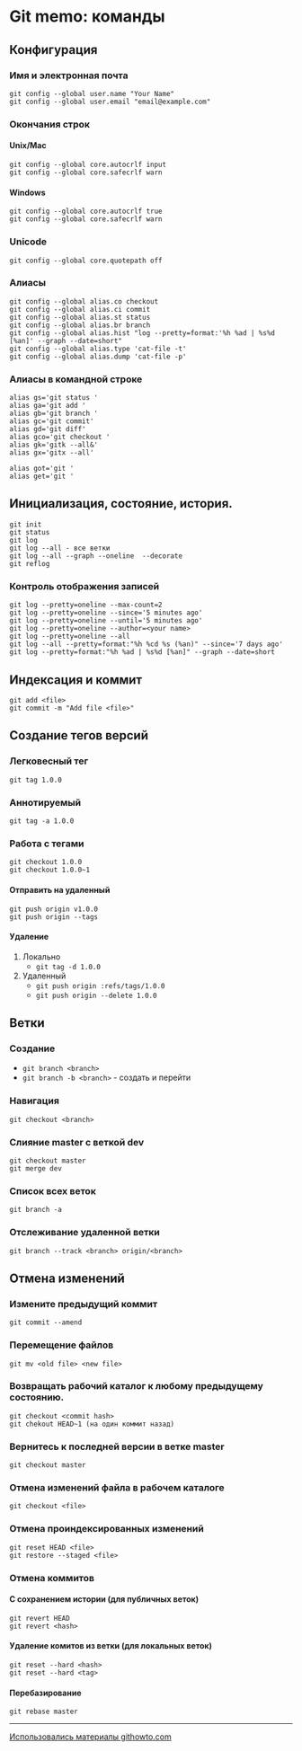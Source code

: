 # Git memo: команды

## Конфигурация

### Имя и электронная почта
    git config --global user.name "Your Name"
    git config --global user.email "email@example.com"

### Окончания строк

#### Unix/Mac
    git config --global core.autocrlf input
    git config --global core.safecrlf warn

#### Windows

    git config --global core.autocrlf true
    git config --global core.safecrlf warn

### Unicode

    git config --global core.quotepath off

### Алиасы
    git config --global alias.co checkout
    git config --global alias.ci commit
    git config --global alias.st status
    git config --global alias.br branch
    git config --global alias.hist "log --pretty=format:'%h %ad | %s%d [%an]' --graph --date=short"
    git config --global alias.type 'cat-file -t'
    git config --global alias.dump 'cat-file -p'

### Алиасы в командной строке
    alias gs='git status '
    alias ga='git add '
    alias gb='git branch '
    alias gc='git commit'
    alias gd='git diff'
    alias gco='git checkout '
    alias gk='gitk --all&'
    alias gx='gitx --all'

    alias got='git '
    alias get='git '

## Инициализация, состояние, история.
    git init
    git status
    git log 
    git log --all - все ветки
    git log --all --graph --oneline  --decorate
    git reflog

### Контроль отображения записей
    git log --pretty=oneline --max-count=2
    git log --pretty=oneline --since='5 minutes ago'
    git log --pretty=oneline --until='5 minutes ago'
    git log --pretty=oneline --author=<your name>
    git log --pretty=oneline --all
    git log --all --pretty=format:"%h %cd %s (%an)" --since='7 days ago'
    git log --pretty=format:"%h %ad | %s%d [%an]" --graph --date=short

## Индексация и коммит
    git add <file>
    git commit -m "Add file <file>"

## Создание тегов версий
### Легковесный тег
    git tag 1.0.0

### Аннотируемый
    git tag -a 1.0.0

### Работа с тегами
    git checkout 1.0.0
    git checkout 1.0.0~1
#### Отправить на удаленный
    git push origin v1.0.0
    git push origin --tags
#### Удаление
1. Локально
    * `git tag -d 1.0.0`
2. Удаленный
    * `git push origin :refs/tags/1.0.0`
    * `git push origin --delete 1.0.0`


## Ветки
### Создание
* `git branch <branch>`
* `git branch -b <branch>` - создать и перейти
### Навигация
    git checkout <branch>
### Слияние master с веткой dev
    git checkout master
    git merge dev
### Список всех веток
    git branch -a
### Отслеживание удаленной ветки
    git branch --track <branch> origin/<branch>

## Отмена изменений

### Измените предыдущий коммит
    git commit --amend

### Перемещение файлов
    git mv <old file> <new file>

### Возвращать рабочий каталог к любому предыдущему состоянию.
    git checkout <commit hash>
    git chekout HEAD~1 (на один коммит назад)

### Вернитесь к последней версии в ветке master
    git checkout master

### Отмена изменений файла в рабочем каталоге
    git checkout <file>

### Отмена проиндексированных изменений    
    git reset HEAD <file>
    git restore --staged <file>

### Отмена коммитов
#### С сохранением истории (для публичных веток)
    git revert HEAD
    git revert <hash>
#### Удаление комитов из ветки (для локальных веток)
    git reset --hard <hash>
    git reset --hard <tag>
#### Перебазирование
    git rebase master
---
[Использовались материалы githowto.com](https://githowto.com/ "githowto.com")